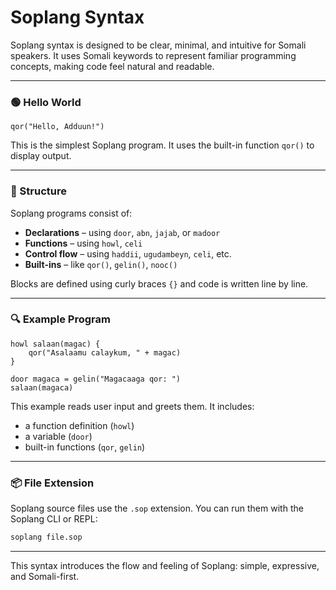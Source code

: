 # Soplang Syntax

Soplang syntax is designed to be clear, minimal, and intuitive for Somali speakers. It uses Somali keywords to represent familiar programming concepts, making code feel natural and readable.

---

### 🟢 Hello World

```sop
qor("Hello, Adduun!")
```

This is the simplest Soplang program. It uses the built-in function `qor()` to display output.

---

### 🧱 Structure

Soplang programs consist of:

- **Declarations** – using `door`, `abn`, `jajab`, or `madoor`
- **Functions** – using `howl`, `celi`
- **Control flow** – using `haddii`, `ugudambeyn`, `celi`, etc.
- **Built-ins** – like `qor()`, `gelin()`, `nooc()`

Blocks are defined using curly braces `{}` and code is written line by line.

---

### 🔍 Example Program

```sop
howl salaan(magac) {
    qor("Asalaamu calaykum, " + magac)
}

door magaca = gelin("Magacaaga qor: ")
salaan(magaca)
```

This example reads user input and greets them. It includes:

- a function definition (`howl`)
- a variable (`door`)
- built-in functions (`qor`, `gelin`)

---

### 📦 File Extension

Soplang source files use the `.sop` extension. You can run them with the Soplang CLI or REPL:

```bash
soplang file.sop
```

---

This syntax introduces the flow and feeling of Soplang: simple, expressive, and Somali-first.
